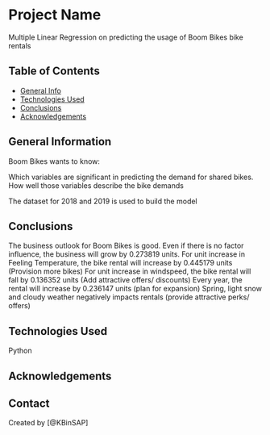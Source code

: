 # Project Name
Multiple Linear Regression on predicting the usage of Boom Bikes bike rentals


## Table of Contents
* [General Info](#general-information)
* [Technologies Used](#technologies-used)
* [Conclusions](#conclusions)
* [Acknowledgements](#acknowledgements)

<!-- You can include any other section that is pertinent to your problem -->

## General Information
Boom Bikes wants to know:

Which variables are significant in predicting the demand for shared bikes.
How well those variables describe the bike demands

The dataset for 2018 and 2019 is used to build the model

## Conclusions
The business outlook for Boom Bikes is good. Even if there is no factor influence, the business will grow by 0.273819 units.
For unit increase in Feeling Temperature, the bike rental will increase by 0.445179 units (Provision more bikes)
For unit increase in windspeed, the bike rental will fall by 0.136352 units (Add attractive offers/ discounts)
Every year, the rental will increase by 0.236147 units (plan for expansion)
Spring, light snow and cloudy weather negatively impacts rentals (provide attractive perks/ offers)

## Technologies Used
Python

## Acknowledgements


## Contact
Created by [@KBinSAP]